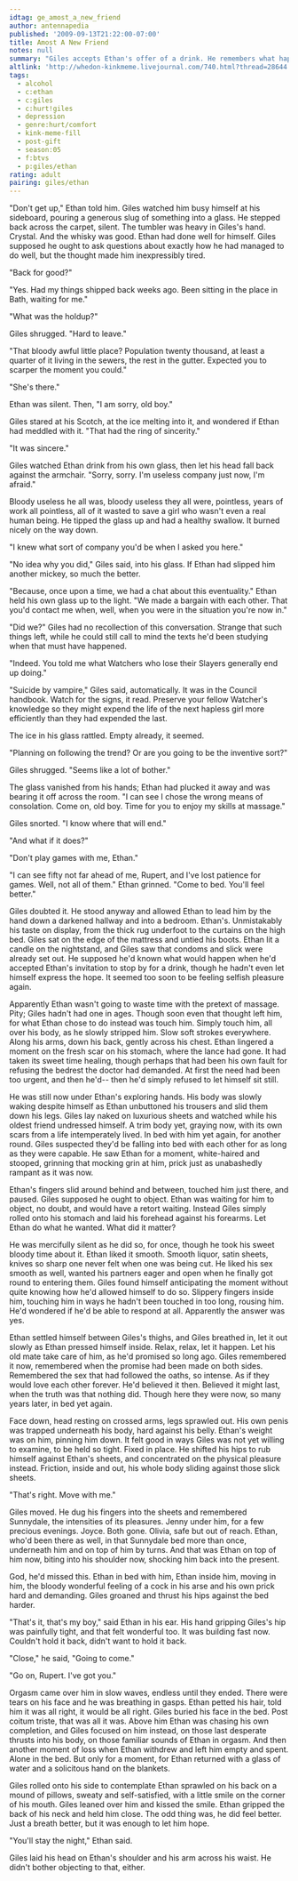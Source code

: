 ```yaml
---
idtag: ge_amost_a_new_friend
author: antennapedia
published: '2009-09-13T21:22:00-07:00'
title: Amost A New Friend
notes: null
summary: "Giles accepts Ethan's offer of a drink. He remembers what happened last time but can't bring himself to care anymore."
altlink: 'http://whedon-kinkmeme.livejournal.com/740.html?thread=28644'
tags:
  - alcohol
  - c:ethan
  - c:giles
  - c:hurt!giles
  - depression
  - genre:hurt/comfort
  - kink-meme-fill
  - post-gift
  - season:05
  - f:btvs
  - p:giles/ethan
rating: adult
pairing: giles/ethan
---
```

"Don't get up," Ethan told him. Giles watched him busy himself at his sideboard, pouring a generous slug of something into a glass. He stepped back across the carpet, silent. The tumbler was heavy in Giles's hand. Crystal. And the whisky was good. Ethan had done well for himself. Giles supposed he ought to ask questions about exactly how he had managed to do well, but the thought made him inexpressibly tired.

"Back for good?"

"Yes. Had my things shipped back weeks ago. Been sitting in the place in Bath, waiting for me."

"What was the holdup?"

Giles shrugged. "Hard to leave."

"That bloody awful little place? Population twenty thousand, at least a quarter of it living in the sewers, the rest in the gutter. Expected you to scarper the moment you could."

"She's there."

Ethan was silent. Then, "I am sorry, old boy."

Giles stared at his Scotch, at the ice melting into it, and wondered if Ethan had meddled with it. "That had the ring of sincerity."

"It was sincere." 

Giles watched Ethan drink from his own glass, then let his head fall back against the armchair. "Sorry, sorry. I'm useless company just now, I'm afraid."

Bloody useless he all was, bloody useless they all were, pointless, years of work all pointless, all of it wasted to save a girl who wasn't even a real human being. He tipped the glass up and had a healthy swallow. It burned nicely on the way down. 

"I knew what sort of company you'd be when I asked you here."

"No idea why you did," Giles said, into his glass. If Ethan had slipped him another mickey, so much the better. 

"Because, once upon a time, we had a chat about this eventuality." Ethan held his own glass up to the light. "We made a bargain with each other. That you'd contact me when, well, when you were in the situation you're now in."

"Did we?" Giles had no recollection of this conversation. Strange that such things left, while he could still call to mind the texts he'd been studying when that must have happened. 

"Indeed. You told me what Watchers who lose their Slayers generally end up doing."

"Suicide by vampire," Giles said, automatically. It was in the Council handbook. Watch for the signs, it read. Preserve your fellow Watcher's knowledge so they might expend the life of the next hapless girl more efficiently than they had expended the last. 

The ice in his glass rattled. Empty already, it seemed.

"Planning on following the trend? Or are you going to be the inventive sort?"

Giles shrugged. "Seems like a lot of bother." 

The glass vanished from his hands; Ethan had plucked it away and was bearing it off across the room. "I can see I chose the wrong means of consolation. Come on, old boy. Time for you to enjoy my skills at massage."

Giles snorted. "I know where that will end."

"And what if it does?"

"Don't play games with me, Ethan."

"I can see fifty not far ahead of me, Rupert, and I've lost patience for games. Well, not all of them." Ethan grinned. "Come to bed. You'll feel better."

Giles doubted it. He stood anyway and allowed Ethan to lead him by the hand down a darkened hallway and into a bedroom. Ethan's. Unmistakably his taste on display, from the thick rug underfoot to the curtains on the high bed. Giles sat on the edge of the mattress and untied his boots. Ethan lit a candle on the nightstand, and Giles saw that condoms and slick were already set out. He supposed he'd known what would happen when he'd accepted Ethan's invitation to stop by for a drink, though he hadn't even let himself express the hope. It seemed too soon to be feeling selfish pleasure again. 

Apparently Ethan wasn't going to waste time with the pretext of massage. Pity; Giles hadn't had one in ages. Though soon even that thought left him, for what Ethan chose to do instead was touch him. Simply touch him, all over his body, as he slowly stripped him. Slow soft strokes everywhere. Along his arms, down his back, gently across his chest. Ethan lingered a moment on the fresh scar on his stomach, where the lance had gone. It had taken its sweet time healing, though perhaps that had been his own fault for refusing the bedrest the doctor had demanded. At first the need had been too urgent, and then he'd-- then he'd simply refused to let himself sit still.

He was still now under Ethan's exploring hands. His body was slowly waking despite himself as Ethan unbuttoned his trousers and slid them down his legs. Giles lay naked on luxurious sheets and watched while his oldest friend undressed himself. A trim body yet, graying now, with its own scars from a life intemperately lived. In bed with him yet again, for another round. Giles suspected they'd be falling into bed with each other for as long as they were capable. He saw Ethan for a moment, white-haired and stooped, grinning that mocking grin at him, prick just as unabashedly rampant as it was now.

Ethan's fingers slid around behind and between, touched him just there, and paused. Giles supposed he ought to object. Ethan was waiting for him to object, no doubt, and would have a retort waiting. Instead Giles simply rolled onto his stomach and laid his forehead against his forearms. Let Ethan do what he wanted. What did it matter?

He was mercifully silent as he did so, for once, though he took his sweet bloody time about it. Ethan liked it smooth. Smooth liquor, satin sheets, knives so sharp one never felt when one was being cut. He liked his sex smooth as well, wanted his partners eager and open when he finally got round to entering them. Giles found himself anticipating the moment without quite knowing how he'd allowed himself to do so. Slippery fingers inside him, touching him in ways he hadn't been touched in too long, rousing him. He'd wondered if he'd be able to respond at all. Apparently the answer was yes.

Ethan settled himself between Giles's thighs, and Giles breathed in, let it out slowly as Ethan pressed himself inside. Relax, relax, let it happen. Let his old mate take care of him, as he'd promised so long ago. Giles remembered it now, remembered when the promise had been made on both sides. Remembered the sex that had followed the oaths, so intense. As if they would love each other forever. He'd believed it then. Believed it might last, when the truth was that nothing did. Though here they were now, so many years later, in bed yet again.

Face down, head resting on crossed arms, legs sprawled out. His own penis was trapped underneath his body, hard against his belly. Ethan's weight was on him, pinning him down. It felt good in ways Giles was not yet willing to examine, to be held so tight. Fixed in place. He shifted his hips to rub himself against Ethan's sheets, and concentrated on the physical pleasure instead. Friction, inside and out, his whole body sliding against those slick sheets.

"That's right. Move with me."

Giles moved. He dug his fingers into the sheets and remembered Sunnydale, the intensities of its pleasures. Jenny under him, for a few precious evenings. Joyce. Both gone. Olivia, safe but out of reach. Ethan, who'd been there as well, in that Sunnydale bed more than once, underneath him and on top of him by turns. And that was Ethan on top of him now, biting into his shoulder now, shocking him back into the present.

God, he'd missed this. Ethan in bed with him, Ethan inside him, moving in him, the bloody wonderful feeling of a cock in his arse and his own prick hard and demanding. Giles groaned and thrust his hips against the bed harder.

"That's it, that's my boy," said Ethan in his ear. His hand gripping Giles's hip was painfully tight, and that felt wonderful too. It was building fast now. Couldn't hold it back, didn't want to hold it back.

"Close," he said, "Going to come."

"Go on, Rupert. I've got you."

Orgasm came over him in slow waves, endless until they ended. There were tears on his face and he was breathing in gasps. Ethan petted his hair, told him it was all right, it would be all right. Giles buried his face in the bed. Post coitum triste, that was all it was. Above him Ethan was chasing his own completion, and Giles focused on him instead, on those last desperate thrusts into his body, on those familiar sounds of Ethan in orgasm. And then another moment of loss when Ethan withdrew and left him empty and spent. Alone in the bed. But only for a moment, for Ethan returned with a glass of water and a solicitous hand on the blankets. 

Giles rolled onto his side to contemplate Ethan sprawled on his back on a mound of pillows, sweaty and self-satisfied, with a little smile on the corner of his mouth. Giles leaned over him and kissed the smile. Ethan gripped the back of his neck and held him close. The odd thing was, he did feel better. Just a breath better, but it was enough to let him hope. 

"You'll stay the night," Ethan said. 

Giles laid his head on Ethan's shoulder and his arm across his waist. He didn't bother objecting to that, either.
